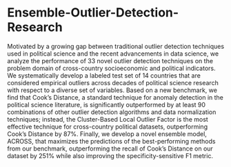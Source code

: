 # Ensemble-Outlier-Detection-Research

Motivated by a growing gap between traditional outlier detection techniques used in political science and the recent advancements in data science, we analyze the performance of 33 novel outlier detection techniques on the problem domain of cross-country socioeconomic and political indicators. We systematically develop a labeled test set of 14 countries that are considered empirical outliers across decades of political science research with respect to a diverse set of variables. Based on a new benchmark, we find that Cook’s Distance, a standard technique for anomaly detection in the political science literature, is significantly outperformed by at least 90 combinations of other outlier detection algorithms and data normalization techniques; instead, the Cluster-Based Local Outlier Factor is the most effective technique for cross-country political datasets, outperforming Cook’s Distance by 87%. Finally, we develop a novel ensemble model, ACROSS, that maximizes the predictions of the best-performing methods from our benchmark, outperforming the recall of Cook’s Distance on our dataset by 251% while also improving the specificity-sensitive F1 metric.
